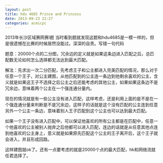 ```yaml
---
layout: post
title: hdu 4685 Prince and Princess
date: 2013-09-23 22:27
categories: acmicpc
---
```


2013年长沙区域赛网赛I题 当时看到题就发现这题和hdu4685是一模一样的，但是很遗憾在比赛的时候居然没能过。深深的自责。写错一句代码

题意：20000个点的二分图，冗余边的定义就是如果这条边进入匹配之后，总匹配数无论如何怎么选择都无法达到最大匹配。

解法：先求出一次二分匹配，先考虑王子和公主都进入完美匹配的情况，那么对于任意一个王子，对公主建图，从他匹配到的公主连一条边到他剩余喜欢的公主，含义就是如果这王子不选择之后公主之后还能考虑的其他公主，如果如果这条边不是冗余边，意味着两个公主在一个强连通分量内。

现在的情况就是有一些公主没有进入匹配，这样考虑，还是利用上面的是不是在一个强连通分量来判断是不是冗余边，这样子的话就是这个没有匹配的公主连到任意另外一个公主一条边，意味着别人王子匹配到这个公主也可以达到最大匹配。

如果一个王子没有进入匹配中，可以保证他喜欢的所有公主都是在匹配中，任意一个他喜欢的公主被别人抛弃之后他都可以进入匹配，连边的话就是从任意其他点连到他喜欢的公主身上，意义就是如果原先匹配这个公主的王子离开后，这个王子就会进入，并且形成回路。

这样建图就ok了。还有一点要考虑的就是20000个点的最大匹配，hk和网络流就任君选择了。